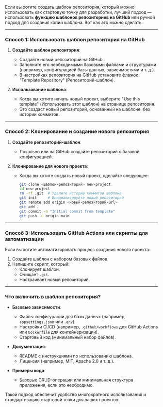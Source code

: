 Если вы хотите создать шаблон репозитория, который можно использовать как стартовую точку для разработки, лучший подход — использовать **функцию шаблонов репозиториев на GitHub** или ручной подход для создания копий шаблона. Вот как это можно сделать:

---

### **Способ 1: Использовать шаблон репозитория на GitHub**

1. **Создайте шаблон репозитория**:
    
    - Создайте новый репозиторий на GitHub.
    - Заполните его необходимыми базовыми файлами и структурами (например, конфигурацией базы данных, зависимостями и т. д.).
    - В настройках репозитория на GitHub установите флажок "Template Repository" (Репозиторий-шаблон).
2. **Использование шаблона**:
    
    - Когда вы хотите начать новый проект, выберите "Use this template" (Использовать этот шаблон) на странице репозитория.
    - Это создаст новый репозиторий, основанный на шаблоне, без истории коммитов.

---

### **Способ 2: Клонирование и создание нового репозитория**

1. **Создайте репозиторий-шаблон**:
    
    - Локально или на GitHub создайте репозиторий с базовой конфигурацией.
2. **Клонирование для нового проекта**:
    
    - Когда вы хотите создать новый проект, сделайте следующее:
        
        ```bash
        git clone <шаблон-репозиторий> new-project
        cd new-project
        rm -rf .git  # Удалите историю коммитов шаблона
        git init     # Инициализируйте новый репозиторий
        git remote add origin <новый-репозиторий-url>
        git add .
        git commit -m "Initial commit from template"
        git push -u origin main
        ```
        

---

### **Способ 3: Использовать GitHub Actions или скрипты для автоматизации**

Если вы хотите автоматизировать процесс создания нового проекта:

1. Создайте шаблон с набором базовых файлов.
2. Напишите скрипт, который:
    - Клонирует шаблон.
    - Очищает `.git`.
    - Настраивает новый репозиторий.

---

### **Что включить в шаблон репозитория?**

- **Базовые зависимости**:
    
    - Файлы конфигурации для базы данных (например, `appsettings.json` или `.env`).
    - Настройки CI/CD (например, `.github/workflows` для GitHub Actions или `Dockerfile` для контейнеризации).
    - Стартовый код (минимальный набор файлов).
- **Документация**:
    
    - README с инструкциями по использованию шаблона.
    - Лицензия (например, MIT, Apache 2.0 и т. д.).
- **Примеры кода**:
    
    - Базовые CRUD-операции или минимальная структура приложения, если это необходимо.

Такой подход обеспечит удобство многократного использования и стандартизацию стартовой точки для ваших проектов.